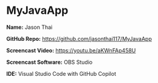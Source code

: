 # MyJavaApp

**Name:** Jason Thai  

**GitHub Repo:** https://github.com/jasonthai117/MyJavaApp  

**Screencast Video:** https://youtu.be/aKWnFAp458U 

**Screencast Software:** OBS Studio  

**IDE:** Visual Studio Code with GitHub Copilot  